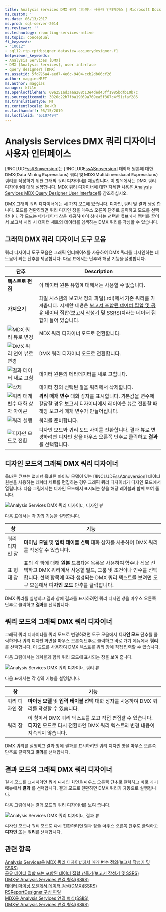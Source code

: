 ```yaml
---
title: Analysis Services DMX 쿼리 디자이너 사용자 인터페이스 | Microsoft Docs
ms.custom: ''
ms.date: 06/13/2017
ms.prod: sql-server-2014
ms.reviewer: ''
ms.technology: reporting-services-native
ms.topic: conceptual
f1_keywords:
- "10012"
- sql12.rtp.rptdesigner.dataview.asquerydesigner.f1
helpviewer_keywords:
- Analysis Services [DMX]
- DMX [Analysis Services], user interface
- query designers [DMX]
ms.assetid: 5fd726a4-aed7-4e6c-9404-ccb2db66cf26
author: maggiesMSFT
ms.author: maggies
manager: kfile
ms.openlocfilehash: 09a251ad3aaa288c13e4ded43ff1985bdfb10b7c
ms.sourcegitcommit: 3026c22b7fba19059a769ea5f367c4f51efaf286
ms.translationtype: MT
ms.contentlocale: ko-KR
ms.lasthandoff: 06/15/2019
ms.locfileid: "66107494"
---
```

# <a name="analysis-services-dmx-query-designer-user-interface"></a>Analysis Services DMX 쿼리 디자이너 사용자 인터페이스
  [!INCLUDE[ssRSnoversion](../../includes/ssrsnoversion-md.md)]는 [!INCLUDE[ssASnoversion](../../../includes/ssasnoversion-md.md)] 데이터 원본에 대한 DMX(Data Mining Expressions) 쿼리 및 MDX(Multidimensional Expressions) 쿼리를 작성하기 위한 그래픽 쿼리 디자이너를 제공합니다. 이 항목에서는 DMX 쿼리 디자이너에 대해 설명합니다. MDX 쿼리 디자이너에 대한 자세한 내용은 [Analysis Services MDX Query Designer User Interface](analysis-services-mdx-query-designer-user-interface.md)를 참조하십시오.  
  
 DMX 그래픽 쿼리 디자이너에는 세 가지 모드에 있습니다. 디자인, 쿼리 및 결과 생성 합니다. 모드를 전환하려면 쿼리 디자인 창을 마우스 오른쪽 단추로 클릭하고 모드를 선택합니다. 각 모드는 메타데이터 창을 제공하며 이 창에서는 선택한 큐브에서 멤버를 끌어서 보고서 처리 시 데이터 세트의 데이터를 검색하는 DMX 쿼리를 작성할 수 있습니다.  
  
## <a name="graphical-dmx-query-designer-toolbar"></a>그래픽 DMX 쿼리 디자이너 도구 모음  
 쿼리 디자이너 도구 모음은 그래픽 인터페이스를 사용하여 DMX 쿼리를 디자인하는 데 도움이 되는 단추를 제공합니다. 다음 표에서는 단추와 해당 기능을 설명합니다.  
  
|단추|Description|  
|------------|-----------------|  
|**텍스트로 편집**|이 데이터 원본 유형에 대해서는 사용할 수 없습니다.|  
|**가져오기**|파일 시스템의 보고서 정의 파일(.rdl)에서 기존 쿼리를 가져옵니다. 자세한 내용은 [보고서 포함된 데이터 집합 및 공유 데이터 집합&#40;보고서 작성기 및 SSRS&#41;](report-embedded-datasets-and-shared-datasets-report-builder-and-ssrs.md)이라는 데이터 집합이 들어 있습니다.|  
|![MDX 쿼리 뷰로 변경](../../analysis-services/media/rsqdicon-commandtypemdx.gif "MDX 쿼리 뷰로 변경")|MDX 쿼리 디자이너 모드로 전환합니다.|  
|![DMX 쿼리 언어 뷰로 변경](../media/rsqdicon-commandtypedmx.gif "DMX 쿼리 언어 뷰로 변경")|DMX 쿼리 디자이너 모드로 전환합니다.|  
|![결과 데이터 새로 고침](../../analysis-services/media/rsqdicon-refresh.gif "결과 데이터 새로 고침")|데이터 원본의 메타데이터를 새로 고칩니다.|  
|![삭제](../../analysis-services/media/rsqdicon-delete.gif "삭제")|데이터 창의 선택된 열을 쿼리에서 삭제합니다.|  
|![쿼리 매개 변수 대화 상자 아이콘](../../analysis-services/media/iconqueryparameter.gif "쿼리 매개 변수 대화 상자 아이콘")|**쿼리 매개 변수** 대화 상자를 표시합니다. 기본값을 변수에 할당할 경우 보고서 디자이너에서 레이아웃 뷰로 전환할 때 해당 보고서 매개 변수가 만들어집니다.|  
|![쿼리 실행](../../analysis-services/media/rsqdicon-run.gif "쿼리 실행")|쿼리를 준비합니다.|  
|![디자인 모드로 전환](../../analysis-services/media/rsqdicon-designmode.gif "디자인 모드로 전환")|디자인 모드와 쿼리 모드 사이를 전환합니다. 결과 뷰로 변경하려면 디자인 창을 마우스 오른쪽 단추로 클릭하고 **결과**를 선택합니다.|  
  
## <a name="graphical-dmx-query-designer-in-design-mode"></a>디자인 모드의 그래픽 DMX 쿼리 디자이너  
 올바른 큐브는 없지만 올바른 마이닝 모델이 있는 [!INCLUDE[ssASnoversion](../../../includes/ssasnoversion-md.md)] 데이터 원본을 사용하는 데이터 세트를 편집하는 경우 그래픽 쿼리 디자이너가 디자인 모드에서 열립니다. 다음 그림에서는 디자인 모드에서 표시되는 창을 해당 레이블과 함께 보여 줍니다.  
  
 ![Analysis Services DMX 쿼리 디자이너, 디자인 뷰](../media/rsqd-dsawas-dmx-designmode.gif "Analysis Services DMX 쿼리 디자이너, 디자인 뷰")  
  
 다음 표에서는 각 창의 기능을 설명합니다.  
  
|창|기능|  
|----------|--------------|  
|쿼리 디자인 창|**마이닝 모델** 및 **입력 테이블 선택** 대화 상자를 사용하여 DMX 쿼리를 작성할 수 있습니다.|  
|표 형태 창|표의 각 행에 대해 **원본** 드롭다운 목록을 사용하여 함수나 식을 선택하고 DMX 쿼리에서 사용할 필드, 그룹 및 조건이나 인수를 선택합니다. 선택 항목에 따라 생성되는 DMX 쿼리 텍스트를 보려면 도구 모음에서 **디자인 모드** 단추를 클릭합니다.|  
  
 DMX 쿼리를 실행하고 결과 창에 결과를 표시하려면 쿼리 디자인 창을 마우스 오른쪽 단추로 클릭하고 **결과**를 선택합니다.  
  
## <a name="graphical-dmx-query-designer-in-query-mode"></a>쿼리 모드의 그래픽 DMX 쿼리 디자이너  
 그래픽 쿼리 디자이너를 쿼리 모드로 변경하려면 도구 모음에서 **디자인 모드** 단추를 클릭하거나 쿼리 디자인 화면을 마우스 오른쪽 단추로 클릭하고 바로 가기 메뉴에서 **쿼리** 를 선택합니다. 이 모드를 사용하여 DMX 텍스트를 쿼리 창에 직접 입력할 수 있습니다.  
  
 다음 그림에서는 레이블과 함께 쿼리 모드에 표시되는 창을 보여 줍니다.  
  
 ![Analysis Services DMX 쿼리 디자이너, 쿼리 뷰](../media/rsqd-dsawas-dmx-querymode.gif "Analysis Services DMX 쿼리 디자이너, 쿼리 뷰")  
  
 다음 표에서는 각 창의 기능을 설명합니다.  
  
|창|기능|  
|----------|--------------|  
|쿼리 디자인 창|**마이닝 모델** 및 **입력 테이블 선택** 대화 상자를 사용하여 DMX 쿼리를 작성할 수 있습니다.|  
|쿼리 창|이 창에서 DMX 쿼리 텍스트를 보고 직접 편집할 수 있습니다. **디자인** 모드로 다시 전환하면 DMX 쿼리 텍스트의 변경 내용이 지속되지 않습니다.|  
  
 DMX 쿼리를 실행하고 결과 창에 결과를 표시하려면 쿼리 디자인 창을 마우스 오른쪽 단추로 클릭하고 **결과**를 선택합니다.  
  
## <a name="graphical-dmx-query-designer-in-result-mode"></a>결과 모드의 그래픽 DMX 쿼리 디자이너  
 결과 모드를 표시하려면 쿼리 디자인 화면을 마우스 오른쪽 단추로 클릭하고 바로 가기 메뉴에서 **결과** 를 선택합니다. 결과 모드로 전환하면 DMX 쿼리가 자동으로 실행됩니다.  
  
 다음 그림에서는 결과 모드의 쿼리 디자이너를 보여 줍니다.  
  
 ![Analysis Services DMX 쿼리 디자이너, 결과 뷰](../media/rsqd-dsawas-dmx-resultmode.gif "Analysis Services DMX 쿼리 디자이너, 결과 뷰")  
  
 디자인 모드나 쿼리 모드로 다시 전환하려면 결과 창을 마우스 오른쪽 단추로 클릭하고 **디자인** 또는 **쿼리**를 선택합니다.  
  
## <a name="see-also"></a>관련 항목  
 [Analysis Services용 MDX 쿼리 디자이너에서 매개 변수 정의&#40;보고서 작성기 및 SSRS&#41;](define-parameters-in-the-mdx-query-designer-for-analysis-services.md)   
 [공유 데이터 집합 또는 포함된 데이터 집합 만들기&#40;보고서 작성기 및 SSRS&#41;](create-a-shared-dataset-or-embedded-dataset-report-builder-and-ssrs.md)   
 [DMX용 Analysis Services 연결 형식&#40;SSRS&#41;](analysis-services-connection-type-for-dmx-ssrs.md)   
 [데이터 마이닝 모델에서 데이터 검색&#40;DMX&#41;&#40;SSRS&#41;](retrieve-data-from-a-data-mining-model-dmx-ssrs.md)   
 [RSReportDesigner 구성 파일](../report-server/rsreportdesigner-configuration-file.md)   
 [MDX용 Analysis Services 연결 형식&#40;SSRS&#41;](analysis-services-connection-type-for-mdx-ssrs.md)   
 [DMX용 Analysis Services 연결 형식&#40;SSRS&#41;](analysis-services-connection-type-for-dmx-ssrs.md)  
  
  
